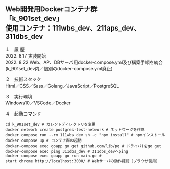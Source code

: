 Web開発用Dockerコンテナ群  
「k_901set_dev」  
使用コンテナ：111wbs_dev、211aps_dev、311dbs_dev  
---

１　履 歴  
2022. 8.17 実装開始  
2022. 8.22 Web、AP、DBサーバ用docker-compose.yml及び構築手順を統合(k_901set_dev内／個別のdocker-compose.yml廃止)  

２　技術スタック  
Html／CSS／Sass／Golang／JavaScript／PostgreSQL  

３　実行環境  
Windows10／VSCode／Docker  

４　起動コマンド
```
cd k_901set_dev # カレントディレクトリを変更
docker network create postgres-test-network # ネットワークを作成
docker compose run --rm 111wbs_dev sh -c "npm install" # npmインストール
docker compose up # コンテナ群の起動
docker-compose exec goapp go get github.com/lib/pq # ドライバ)をgo get
docker-compose exec ping 311dbs_dev # 311dbs_devへping 
docker-compose exec goapp go run main.go # 
start chrome http://localhost:3000/ # Webサーバの動作確認（ブラウザ使用）

```

<!--
３　今後の課題（覚え書き）  
①引き続きローカルのOSにはDocker Desktop for Windows以外のミドルウェアをインストールせず開発環境はDocker上に構築すること  
②「create-react-app」を使用せずに開発用コンテナを作成すること  
③「docker-compose.yml」ファイルをルートディレクトリ「myportfolio_k」直下で一つにまとめること  
-->
